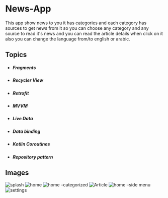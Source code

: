 # **News-App**
This app show news to you it has categories and each category has sources to get news from it so you can choose any category and any source to read it's news and you can read the article details when click on it also you can change the language from/to english or arabic.


## **Topics**
+ ##### Fragments
+ ##### Recycler View
+ ##### Retrofit
+ ##### MVVM
+ ##### Live Data
+ ##### Data binding
+ ##### Kotlin Coroutines
+ ##### Repository pattern


## **Images**
![splash](https://github.com/MYehia0/NewsApp/assets/115104487/8ac5df36-1d21-4fa1-b3ad-5e95e04fe5a8)
![home](https://github.com/MYehia0/NewsApp/assets/115104487/b1fb7e04-adf4-45f0-bf4a-e203f22fb93a)
![home –categorized](https://github.com/MYehia0/NewsApp/assets/115104487/1faa6c5c-62e6-4cf8-9743-219b29109d24)
![Article](https://github.com/MYehia0/NewsApp/assets/115104487/83158ff7-1059-4e70-9359-b3c17cc4ff77)
![home –side menu](https://github.com/MYehia0/NewsApp/assets/115104487/fc0d9537-1cd1-44d6-aaf5-11fe31eb6234)
![settings](https://github.com/MYehia0/NewsApp/assets/115104487/d9648009-293a-46a1-90af-a28bb8d80bb3)

